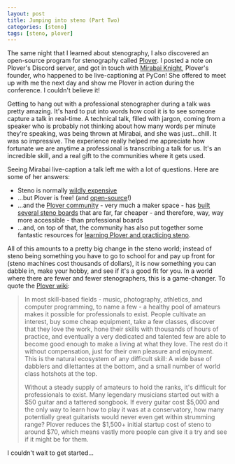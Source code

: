 ```yaml
---
layout: post
title: Jumping into steno (Part Two)
categories: [steno]
tags: [steno, plover]
---
```


The same night that I learned about stenography, I also  discovered an open-source program for stenography called [Plover](https://www.openstenoproject.org/#). I posted a note on Plover's Discord server, and got in touch with [Mirabai Knight](http://stenoknight.com/index.html), Plover's founder, who happened to be live-captioning at PyCon! She offered to meet up with me the next day and show me Plover in action during the conference. I couldn't believe it!

Getting to hang out with a professional stenographer during a talk was pretty amazing. It's hard to put into words how cool it is to see someone capture a talk in real-time. A technical talk, filled with jargon, coming from a speaker who is probably not thinking about how many words per minute they're speaking, was being thrown at Mirabai, and she was just...chill. It was so impressive. The experience really helped me appreciate how fortunate we are anytime a professional is transcribing a talk for us. It's an incredible skill, and a real gift to the communities where it gets used.

Seeing Mirabai live-caption a talk left me with a lot of questions. Here are some of her answers:

* Steno is normally [wildly expensive](https://geekfeminismdotorg.wordpress.com/2010/10/12/plover-freeing-stenography/)
* ...but Plover is free! (and [open-source](https://github.com/openstenoproject/plover)!)
* ...and the [Plover community](https://www.openstenoproject.org/community/) - very much a maker space - has [built several steno boards](https://github.com/openstenoproject/plover/wiki/Supported-Hardware#dedicated-machines-designed-for-use-with-plover) that are far, far cheaper - and therefore, way, way more accessible - than professional boards
* ...and, on top of that, the community has also put together some fantastic resources for [learning Plover and practicing steno](https://github.com/openstenoproject/plover/wiki/Learning-Stenography).

All of this amounts to a pretty big change in the steno world; instead of steno being something you have to go to school for and pay up front for (steno machines cost thousands of dollars), it is now something you can dabble in, make your hobby, and see if it's a good fit for you. In a world where there are fewer and fewer stenographers, this is a game-changer. To quote the [Plover wiki](https://github.com/openstenoproject/plover/wiki/Plover-and-Professional-Stenography):

> In most skill-based fields - music, photography, athletics, and computer programming, to name a few - a healthy pool of amateurs makes it possible for professionals to exist. People cultivate an interest, buy some cheap equipment, take a few classes, discover that they love the work, hone their skills with thousands of hours of practice, and eventually a very dedicated and talented few are able to become good enough to make a living at what they love. The rest do it without compensation, just for their own pleasure and enjoyment. This is the natural ecosystem of any difficult skill: A wide base of dabblers and dilettantes at the bottom, and a small number of world class hotshots at the top.
> 
> Without a steady supply of amateurs to hold the ranks, it's difficult for professionals to exist. Many legendary musicians started out with a $50 guitar and a tattered songbook. If every guitar cost $5,000 and the only way to learn how to play it was at a conservatory, how many potentially great guitarists would never even get within strumming range? Plover reduces the $1,500+ initial startup cost of steno to around $70, which means vastly more people can give it a try and see if it might be for them.

I couldn't wait to get started...
